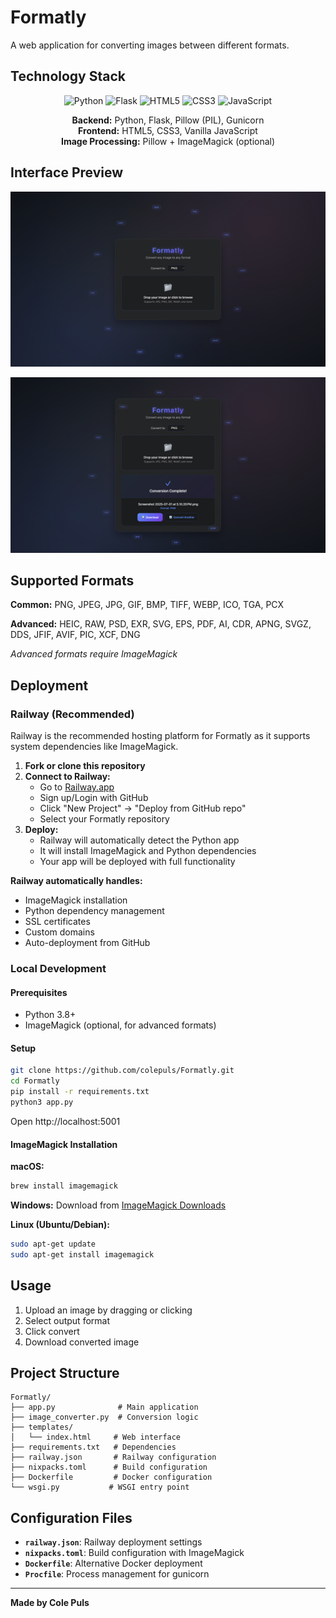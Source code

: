 # Formatly

A web application for converting images between different formats.

## Technology Stack

<div align="center">

![Python](https://img.shields.io/badge/python-3670A0?style=for-the-badge&logo=python&logoColor=ffdd54)
![Flask](https://img.shields.io/badge/flask-%23000.svg?style=for-the-badge&logo=flask&logoColor=white)
![HTML5](https://img.shields.io/badge/html5-%23E34F26.svg?style=for-the-badge&logo=html5&logoColor=white)
![CSS3](https://img.shields.io/badge/css3-%231572B6.svg?style=for-the-badge&logo=css3&logoColor=white)
![JavaScript](https://img.shields.io/badge/javascript-%23323330.svg?style=for-the-badge&logo=javascript&logoColor=%23F7DF1E)

**Backend:** Python, Flask, Pillow (PIL), Gunicorn  
**Frontend:** HTML5, CSS3, Vanilla JavaScript  
**Image Processing:** Pillow + ImageMagick (optional)  

</div>

## Interface Preview

<div align="center">

![Formatly Interface](assets/formatly-screenshot.png)

![Formatly in Action](assets/formatly-screenshot2.png)

</div>

## Supported Formats

**Common:** PNG, JPEG, JPG, GIF, BMP, TIFF, WEBP, ICO, TGA, PCX

**Advanced:** HEIC, RAW, PSD, EXR, SVG, EPS, PDF, AI, CDR, APNG, SVGZ, DDS, JFIF, AVIF, PIC, XCF, DNG

*Advanced formats require ImageMagick*

## Deployment

### Railway (Recommended)

Railway is the recommended hosting platform for Formatly as it supports system dependencies like ImageMagick.

1. **Fork or clone this repository**
2. **Connect to Railway:**
   - Go to [Railway.app](https://railway.app)
   - Sign up/Login with GitHub
   - Click "New Project" → "Deploy from GitHub repo"
   - Select your Formatly repository
3. **Deploy:**
   - Railway will automatically detect the Python app
   - It will install ImageMagick and Python dependencies
   - Your app will be deployed with full functionality

**Railway automatically handles:**
- ImageMagick installation
- Python dependency management
- SSL certificates
- Custom domains
- Auto-deployment from GitHub

### Local Development

#### Prerequisites
- Python 3.8+
- ImageMagick (optional, for advanced formats)

#### Setup

```bash
git clone https://github.com/colepuls/Formatly.git
cd Formatly
pip install -r requirements.txt
python3 app.py
```

Open http://localhost:5001

#### ImageMagick Installation

**macOS:**
```bash
brew install imagemagick
```

**Windows:**
Download from [ImageMagick Downloads](https://imagemagick.org/script/download.php#windows)

**Linux (Ubuntu/Debian):**
```bash
sudo apt-get update
sudo apt-get install imagemagick
```

## Usage

1. Upload an image by dragging or clicking
2. Select output format
3. Click convert
4. Download converted image

## Project Structure

```
Formatly/
├── app.py              # Main application
├── image_converter.py  # Conversion logic
├── templates/
│   └── index.html     # Web interface
├── requirements.txt   # Dependencies
├── railway.json       # Railway configuration
├── nixpacks.toml      # Build configuration
├── Dockerfile         # Docker configuration
└── wsgi.py           # WSGI entry point
```

## Configuration Files

- **`railway.json`**: Railway deployment settings
- **`nixpacks.toml`**: Build configuration with ImageMagick
- **`Dockerfile`**: Alternative Docker deployment
- **`Procfile`**: Process management for gunicorn

---

**Made by Cole Puls**
